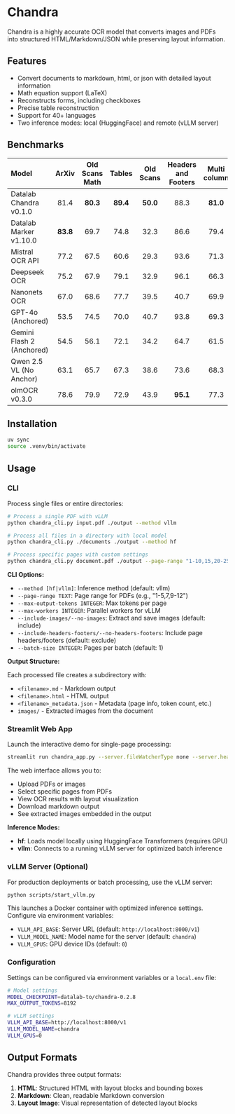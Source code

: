 # Chandra

Chandra is a highly accurate OCR model that converts images and PDFs into structured HTML/Markdown/JSON while preserving layout information.

## Features

- Convert documents to markdown, html, or json with detailed layout information
- Math equation support (LaTeX)
- Reconstructs forms, including checkboxes
- Precise table reconstruction
- Support for 40+ languages
- Two inference modes: local (HuggingFace) and remote (vLLM server)

## Benchmarks

| **Model** | ArXiv | Old Scans Math | Tables | Old Scans | Headers and Footers | Multi column | Long tiny text | Base | Overall |
|:----------|:-----:|:--------------:|:------:|:---------:|:-------------------:|:------------:|:--------------:|:----:|:-------:|
| Datalab Chandra v0.1.0 | 81.4 | **80.3** | **89.4** | **50.0** | 88.3 | **81.0** | **91.6** | **99.9** | **82.7 ± 0.9** |
| Datalab Marker v1.10.0 | **83.8** | 69.7 | 74.8 | 32.3 | 86.6 | 79.4 | 85.7 | 99.6 | 76.5 ± 1.0 |
| Mistral OCR API | 77.2 | 67.5 | 60.6 | 29.3 | 93.6 | 71.3 | 77.1 | 99.4 | 72.0 ± 1.1 |
| Deepseek OCR | 75.2 | 67.9 | 79.1 | 32.9 | 96.1 | 66.3 | 78.5 | 97.7 | 74.2 ± 1.0 |
| Nanonets OCR | 67.0 | 68.6 | 77.7 | 39.5 | 40.7 | 69.9 | 53.4 | 99.3 | 64.5 ± 1.1 |
| GPT-4o (Anchored) | 53.5 | 74.5 | 70.0 | 40.7 | 93.8 | 69.3 | 60.6 | 96.8 | 69.9 ± 1.1 |
| Gemini Flash 2 (Anchored) | 54.5 | 56.1 | 72.1 | 34.2 | 64.7 | 61.5 | 71.5 | 95.6 | 63.8 ± 1.2 |
| Qwen 2.5 VL (No Anchor) | 63.1 | 65.7 | 67.3 | 38.6 | 73.6 | 68.3 | 49.1 | 98.3 | 65.5 ± 1.2 |
| olmOCR v0.3.0 | 78.6 | 79.9 | 72.9 | 43.9 | **95.1** | 77.3 | 81.2 | 98.9 | 78.5 ± 1.1 |

## Installation

```bash
uv sync
source .venv/bin/activate
```

## Usage

### CLI

Process single files or entire directories:

```bash
# Process a single PDF with vLLM
python chandra_cli.py input.pdf ./output --method vllm

# Process all files in a directory with local model
python chandra_cli.py ./documents ./output --method hf

# Process specific pages with custom settings
python chandra_cli.py document.pdf ./output --page-range "1-10,15,20-25" --max-workers 8
```

**CLI Options:**
- `--method [hf|vllm]`: Inference method (default: vllm)
- `--page-range TEXT`: Page range for PDFs (e.g., "1-5,7,9-12")
- `--max-output-tokens INTEGER`: Max tokens per page
- `--max-workers INTEGER`: Parallel workers for vLLM
- `--include-images/--no-images`: Extract and save images (default: include)
- `--include-headers-footers/--no-headers-footers`: Include page headers/footers (default: exclude)
- `--batch-size INTEGER`: Pages per batch (default: 1)

**Output Structure:**

Each processed file creates a subdirectory with:
- `<filename>.md` - Markdown output
- `<filename>.html` - HTML output
- `<filename>_metadata.json` - Metadata (page info, token count, etc.)
- `images/` - Extracted images from the document

### Streamlit Web App

Launch the interactive demo for single-page processing:

```bash
streamlit run chandra_app.py --server.fileWatcherType none --server.headless true
```

The web interface allows you to:
- Upload PDFs or images
- Select specific pages from PDFs
- View OCR results with layout visualization
- Download markdown output
- See extracted images embedded in the output

**Inference Modes:**
- **hf**: Loads model locally using HuggingFace Transformers (requires GPU)
- **vllm**: Connects to a running vLLM server for optimized batch inference

### vLLM Server (Optional)

For production deployments or batch processing, use the vLLM server:

```bash
python scripts/start_vllm.py
```

This launches a Docker container with optimized inference settings. Configure via environment variables:

- `VLLM_API_BASE`: Server URL (default: `http://localhost:8000/v1`)
- `VLLM_MODEL_NAME`: Model name for the server (default: `chandra`)
- `VLLM_GPUS`: GPU device IDs (default: `0`)

### Configuration

Settings can be configured via environment variables or a `local.env` file:

```bash
# Model settings
MODEL_CHECKPOINT=datalab-to/chandra-0.2.8
MAX_OUTPUT_TOKENS=8192

# vLLM settings
VLLM_API_BASE=http://localhost:8000/v1
VLLM_MODEL_NAME=chandra
VLLM_GPUS=0
```

## Output Formats

Chandra provides three output formats:

1. **HTML**: Structured HTML with layout blocks and bounding boxes
2. **Markdown**: Clean, readable Markdown conversion
3. **Layout Image**: Visual representation of detected layout blocks